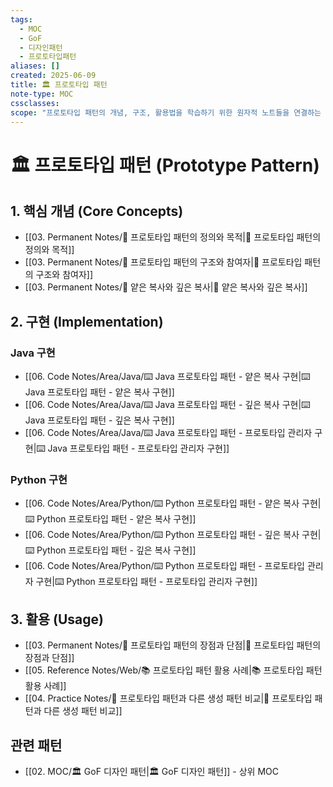 ```yaml
---
tags:
  - MOC
  - GoF
  - 디자인패턴
  - 프로토타입패턴
aliases: []
created: 2025-06-09
title: 🏛️ 프로토타입 패턴
note-type: MOC
cssclasses:
scope: "프로토타입 패턴의 개념, 구조, 활용법을 학습하기 위한 원자적 노트들을 연결하는 중앙 허브 역할."
---
```


# 🏛️ 프로토타입 패턴 (Prototype Pattern)

## 1. 핵심 개념 (Core Concepts)
- [[03. Permanent Notes/📝 프로토타입 패턴의 정의와 목적|📝 프로토타입 패턴의 정의와 목적]]
- [[03. Permanent Notes/📝 프로토타입 패턴의 구조와 참여자|📝 프로토타입 패턴의 구조와 참여자]]
- [[03. Permanent Notes/📝 얕은 복사와 깊은 복사|📝 얕은 복사와 깊은 복사]]

## 2. 구현 (Implementation)

### Java 구현
- [[06. Code Notes/Area/Java/⌨️ Java 프로토타입 패턴 - 얕은 복사 구현|⌨️ Java 프로토타입 패턴 - 얕은 복사 구현]]
- [[06. Code Notes/Area/Java/⌨️ Java 프로토타입 패턴 - 깊은 복사 구현|⌨️ Java 프로토타입 패턴 - 깊은 복사 구현]]
- [[06. Code Notes/Area/Java/⌨️ Java 프로토타입 패턴 - 프로토타입 관리자 구현|⌨️ Java 프로토타입 패턴 - 프로토타입 관리자 구현]]

### Python 구현
- [[06. Code Notes/Area/Python/⌨️ Python 프로토타입 패턴 - 얕은 복사 구현|⌨️ Python 프로토타입 패턴 - 얕은 복사 구현]]
- [[06. Code Notes/Area/Python/⌨️ Python 프로토타입 패턴 - 깊은 복사 구현|⌨️ Python 프로토타입 패턴 - 깊은 복사 구현]]
- [[06. Code Notes/Area/Python/⌨️ Python 프로토타입 패턴 - 프로토타입 관리자 구현|⌨️ Python 프로토타입 패턴 - 프로토타입 관리자 구현]]

## 3. 활용 (Usage)
- [[03. Permanent Notes/📝 프로토타입 패턴의 장점과 단점|📝 프로토타입 패턴의 장점과 단점]]
- [[05. Reference Notes/Web/📚 프로토타입 패턴 활용 사례|📚 프로토타입 패턴 활용 사례]]
- [[04. Practice Notes/📝 프로토타입 패턴과 다른 생성 패턴 비교|📝 프로토타입 패턴과 다른 생성 패턴 비교]]

## 관련 패턴
- [[02. MOC/🏛️ GoF 디자인 패턴|🏛️ GoF 디자인 패턴]] - 상위 MOC 